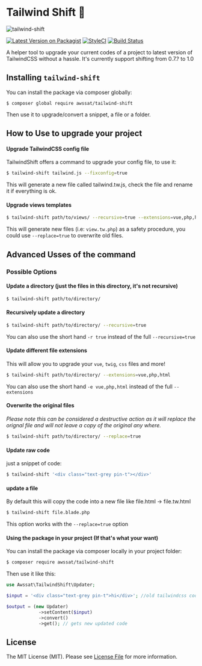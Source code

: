 # Tailwind Shift 🚧

![tailwind-shift](https://i.imgur.com/Ldx09d8.png)

[![Latest Version on Packagist](https://img.shields.io/packagist/v/awssat/tailwind-shift.svg?style=flat-square)](https://packagist.org/packages/awssat/tailwind-shift)
[![StyleCI](https://styleci.io/repos/177280907/shield?branch=master)](https://styleci.io/repos/177280907)
[![Build Status](https://img.shields.io/travis/awssat/tailwind-shift/master.svg?style=flat-square)](https://travis-ci.org/awssat/tailwind-shift)

A helper tool to upgrade your current codes of a project to latest version of TailwindCSS without a hassle.
It's currently support shifting from 0.7.? to 1.0  

## Installing `tailwind-shift`

You can install the package via composer globally:

`$ composer global require awssat/tailwind-shift`

Then use it to upgrade/convert a snippet, a file or a folder.


## How to Use to upgrade your project
#### Upgrade TailwindCSS config file
TailwindShift offers a command to upgrade your config file, to use it: 
```bash
$ tailwind-shift tailwind.js --fixconfig=true
```
This will generate a new file called tailwind.tw.js, check the file and rename it if everything is ok.

#### Upgrade views templates
```bash
$ tailwind-shift path/to/views/ --recursive=true --extensions=vue,php,html
```
This will generate new files (i.e: `view.tw.php`) as a safety procedure, you could use `--replace=true` to overwrite old files.



## Advanced Usses of the command
### Possible Options
#### Update a directory (just the files in this directory, it's not recursive)
```bash
$ tailwind-shift path/to/directory/ 
```
#### Recursively update a directory
```bash
$ tailwind-shift path/to/directory/ --recursive=true
```
You can also use the short hand `-r true` instead of the full `--recursive=true`

#### Update different file extensions
This will allow you to upgrade your `vue`, `twig`, `css` files and more!
```bash
$ tailwind-shift path/to/directory/ --extensions=vue,php,html
```
You can also use the short hand `-e vue,php,html` instead of the full `--extensions`

#### Overwrite the original files
_Please note this can be considered a destructive action as it will replace the orignal file and will not leave a copy of the original any where._
```bash
$ tailwind-shift path/to/directory/ --replace=true
```

#### Update raw code
just a snippet of code:

```bash
$ tailwind-shift '<div class="text-grey pin-t"></div>'
```


#### update a file
By default this will copy the code into a new file like file.html -> file.tw.html
```bash
$ tailwind-shift file.blade.php
```
This option works with the `--replace=true` option

#### Using the package in your project (If that's what your want)

You can install the package via composer locally in your project folder:

```bash 
$ composer require awssat/tailwind-shift
```

Then use it like this: 

```php
use Awssat\TailwindShift\Updater;

$input = '<div class="text-grey pin-t">hi</div>'; //old tailwindcss code

$output = (new Updater)
            ->setContent($input)
            ->convert()
            ->get(); // gets new updated code
```


## License
The MIT License (MIT). Please see [License File](LICENSE.md) for more information.
